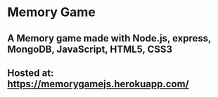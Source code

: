 # Memory Game

## A Memory game made with Node.js, express, MongoDB, JavaScript, HTML5, CSS3

## Hosted at: https://memorygamejs.herokuapp.com/
